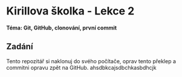 # Kirillova školka - Lekce 2
**Téma: Git, GitHub, clonování, první commit**

## Zadání
Tento repozitář si naklonuj do svého počítače, oprav tento překlep a commitni opravu zpět na GitHub.
ahsdbkcajsdbchkasbdhcjk
